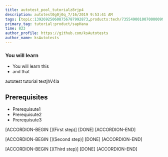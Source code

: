 ```yaml
---
title: autotest_pool_tutorialz8rjp4
description: autotest0g0j0q_7/16/2019 9:53:41 AM
tags: [topic:139269250608756787992873,products:tech/73554900100700000996,tutorial:experience/advanced]
primary_tag: tutorial:product/sapHana
time: 823
author_profile: https://github.com/ksAutotests
author_name: ksAutotests
---
```

### You will learn
- You will learn this
- and that

autotest tutorial textjhV4la

## Prerequisites
- Prerequisute1
- Prerequisute2
- Prerequisute3

[ACCORDION-BEGIN [](First step)]
[DONE]
[ACCORDION-END]

[ACCORDION-BEGIN [](Second step)]
[DONE]
[ACCORDION-END]

[ACCORDION-BEGIN [](Third step)]
[DONE]
[ACCORDION-END]

